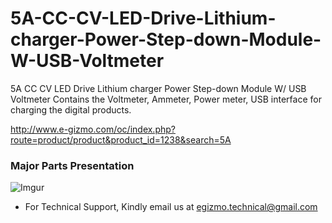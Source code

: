 # 5A-CC-CV-LED-Drive-Lithium-charger-Power-Step-down-Module-W-USB-Voltmeter
5A CC CV LED Drive Lithium charger Power Step-down Module W/ USB Voltmeter Contains the Voltmeter, Ammeter, Power meter, USB interface for charging the digital products.

http://www.e-gizmo.com/oc/index.php?route=product/product&product_id=1238&search=5A

### Major Parts Presentation
![Imgur](http://i.imgur.com/maM0ytn.jpg)

- For Technical Support, Kindly email us at egizmo.technical@gmail.com
